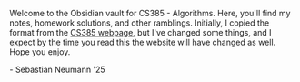 Welcome to the Obsidian vault for CS385 - Algorithms. Here, you'll find my notes, homework solutions, and other ramblings. Initially, I copied the format from the [CS385 webpage](https://eecscourses.westpoint.edu/courses/cs385/), but I've changed some things, and I expect by the time you read this the website will have changed as well. Hope you enjoy.

\- Sebastian Neumann '25